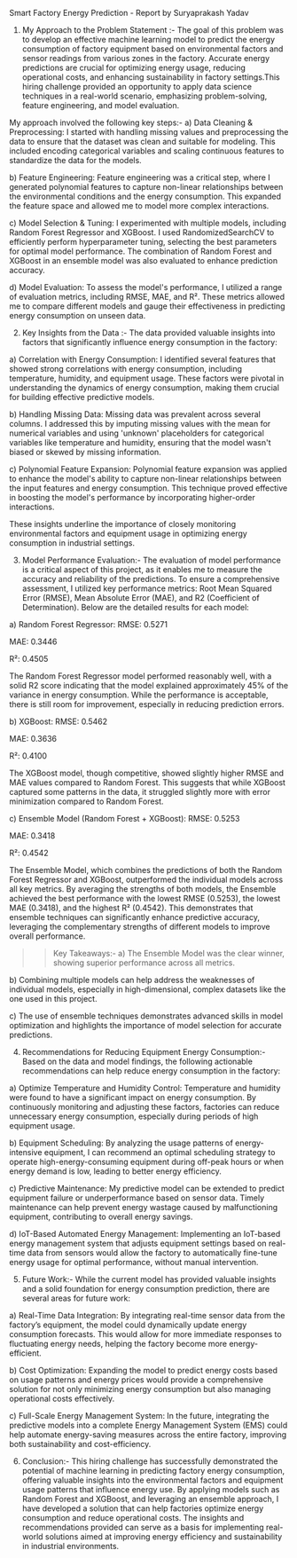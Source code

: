 Smart Factory Energy Prediction - Report by Suryaprakash Yadav

1. My Approach to the Problem Statement :-
The goal of this problem was to develop an effective machine learning model to predict the energy consumption of factory equipment based on environmental factors and sensor readings from various zones in the factory. Accurate energy predictions are crucial for optimizing energy usage, reducing operational costs, and enhancing sustainability in factory settings.This hiring challenge provided an opportunity to apply data science techniques in a real-world scenario, emphasizing problem-solving, feature engineering, and model evaluation.

My approach involved the following key steps:-
a) Data Cleaning & Preprocessing:
I started with handling missing values and preprocessing the data to ensure that the dataset was clean and suitable for modeling. This included encoding categorical variables and scaling continuous features to standardize the data for the models.

b) Feature Engineering:
Feature engineering was a critical step, where I generated polynomial features to capture non-linear relationships between the environmental conditions and the energy consumption. This expanded the feature space and allowed me to model more complex interactions.

c) Model Selection & Tuning:
I experimented with multiple models, including Random Forest Regressor and XGBoost. I used RandomizedSearchCV to efficiently perform hyperparameter tuning, selecting the best parameters for optimal model performance. The combination of Random Forest and XGBoost in an ensemble model was also evaluated to enhance prediction accuracy.

d) Model Evaluation:
To assess the model's performance, I utilized a range of evaluation metrics, including RMSE, MAE, and R². These metrics allowed me to compare different models and gauge their effectiveness in predicting energy consumption on unseen data.

2. Key Insights from the Data :-
The data provided valuable insights into factors that significantly influence energy consumption in the factory:

a) Correlation with Energy Consumption:
I identified several features that showed strong correlations with energy consumption, including temperature, humidity, and equipment usage. These factors were pivotal in understanding the dynamics of energy consumption, making them crucial for building effective predictive models.

b) Handling Missing Data:
Missing data was prevalent across several columns. I addressed this by imputing missing values with the mean for numerical variables and using 'unknown' placeholders for categorical variables like temperature and humidity, ensuring that the model wasn't biased or skewed by missing information.

c) Polynomial Feature Expansion:
Polynomial feature expansion was applied to enhance the model's ability to capture non-linear relationships between the input features and energy consumption. This technique proved effective in boosting the model's performance by incorporating higher-order interactions.

These insights underline the importance of closely monitoring environmental factors and equipment usage in optimizing energy consumption in industrial settings.

3. Model Performance Evaluation:-
The evaluation of model performance is a critical aspect of this project, as it enables me to measure the accuracy and reliability of the predictions. To ensure a comprehensive assessment, I utilized key performance metrics: Root Mean Squared Error (RMSE), Mean Absolute Error (MAE), and R2 (Coefficient of Determination). Below are the detailed results for each model:

a) Random Forest Regressor:
RMSE: 0.5271

MAE: 0.3446

R²: 0.4505

The Random Forest Regressor model performed reasonably well, with a solid R2 score indicating that the model explained approximately 45% of the variance in energy consumption. While the performance is acceptable, there is still room for improvement, especially in reducing prediction errors.

b) XGBoost:
RMSE: 0.5462

MAE: 0.3636

R²: 0.4100

The XGBoost model, though competitive, showed slightly higher RMSE and MAE values compared to Random Forest. This suggests that while XGBoost captured some patterns in the data, it struggled slightly more with error minimization compared to Random Forest.

c) Ensemble Model (Random Forest + XGBoost):
RMSE: 0.5253

MAE: 0.3418

R²: 0.4542

The Ensemble Model, which combines the predictions of both the Random Forest Regressor and XGBoost, outperformed the individual models across all key metrics. By averaging the strengths of both models, the Ensemble achieved the best performance with the lowest RMSE (0.5253), the lowest MAE (0.3418), and the highest R² (0.4542). This demonstrates that ensemble techniques can significantly enhance predictive accuracy, leveraging the complementary strengths of different models to improve overall performance.

>> Key Takeaways:- 
a) The Ensemble Model was the clear winner, showing superior performance across all metrics.

b) Combining multiple models can help address the weaknesses of individual models, especially in high-dimensional, complex datasets like the one used in this project.

c) The use of ensemble techniques demonstrates advanced skills in model optimization and highlights the importance of model selection for accurate predictions.

4. Recommendations for Reducing Equipment Energy Consumption:-
Based on the data and model findings, the following actionable recommendations can help reduce energy consumption in the factory:

a) Optimize Temperature and Humidity Control:
Temperature and humidity were found to have a significant impact on energy consumption. By continuously monitoring and adjusting these factors, factories can reduce unnecessary energy consumption, especially during periods of high equipment usage.

b)  Equipment Scheduling:
By analyzing the usage patterns of energy-intensive equipment, I can recommend an optimal scheduling strategy to operate high-energy-consuming equipment during off-peak hours or when energy demand is low, leading to better energy efficiency.

c) Predictive Maintenance:
My predictive model can be extended to predict equipment failure or underperformance based on sensor data. Timely maintenance can help prevent energy wastage caused by malfunctioning equipment, contributing to overall energy savings.

d) IoT-Based Automated Energy Management:
Implementing an IoT-based energy management system that adjusts equipment settings based on real-time data from sensors would allow the factory to automatically fine-tune energy usage for optimal performance, without manual intervention.

5. Future Work:-
While the current model has provided valuable insights and a solid foundation for energy consumption prediction, there are several areas for future work:

a) Real-Time Data Integration:
By integrating real-time sensor data from the factory’s equipment, the model could dynamically update energy consumption forecasts. This would allow for more immediate responses to fluctuating energy needs, helping the factory become more energy-efficient.

b) Cost Optimization:
Expanding the model to predict energy costs based on usage patterns and energy prices would provide a comprehensive solution for not only minimizing energy consumption but also managing operational costs effectively.

c) Full-Scale Energy Management System:
In the future, integrating the predictive models into a complete Energy Management System (EMS) could help automate energy-saving measures across the entire factory, improving both sustainability and cost-efficiency.

6. Conclusion:-
This hiring challenge has successfully demonstrated the potential of machine learning in predicting factory energy consumption, offering valuable insights into the environmental factors and equipment usage patterns that influence energy use. By applying models such as Random Forest and XGBoost, and leveraging an ensemble approach, I have developed a solution that can help factories optimize energy consumption and reduce operational costs. The insights and recommendations provided can serve as a basis for implementing real-world solutions aimed at improving energy efficiency and sustainability in industrial environments.